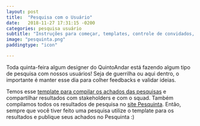 ```yaml
---
layout: post
title:  "Pesquisa com o Usuário"
date:   2018-11-27 17:31:15 -0200
categories: pesquisa usuário
subtitle: "Instruções para começar, templates, controle de convidados, recompensas e nosso Site Pesquinta."
image: "pesquinta.png"
paddingtype: "icon"

---
```


Toda quinta-feira algum designer do QuintoAndar está fazendo algum tipo de pesquisa com nossos usuários! Seja de guerrilha ou aqui dentro, o importante é manter esse dia para colher feedbacks e validar ideias.

Temos esse [template para compilar os achados das pesquisas](https://docs.google.com/presentation/d/16InZosUQgvbENXzk03i3O7Vc_OBbX50aOSwiYk2SPUA/edit#slide=id.g3ee07029bf_0_0) e compartilhar resultados com stakeholders e com o squad. Também compilamos todos os resultados de pesquisa no [site Pesquinta](https://sites.google.com/quintoandar.com.br/pesquinta). Então, sempre que você tiver feito uma pesquisa utilize o template para os resultados e publique seus achados no Pesquinta :)
